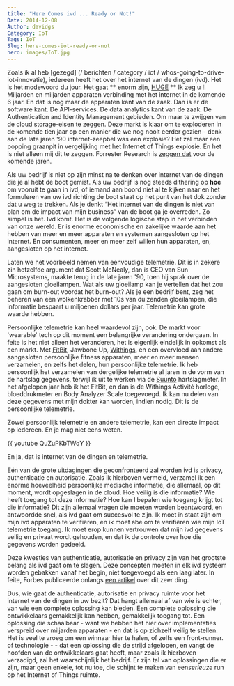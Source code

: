 ```yaml
---
title: "Here Comes ivd ... Ready or Not!"
Date: 2014-12-08
Author: davidgs
Category: IoT
Tags: IoT
Slug: here-comes-iot-ready-or-not
hero: images/IoT.jpg
---
```


Zoals ik al heb [gezegd] (/ berichten / category / iot / whos-going-to-drive-iot-innovatie), iedereen heeft het over het internet van de dingen (ivd). Het is het modewoord du jour. Het gaat ** enorm zijn, [HUGE](/posts/category/iot/whos-going-to-drive-iot-innovation) ** Ik zeg u !! Miljarden en miljarden apparaten verbinding met het internet in de komende 6 jaar. En dat is nog maar de apparaten kant van de zaak. Dan is er de software kant. De API-services. De data analytics kant van de zaak. De Authentication and Identity Management gebieden. Om maar te zwijgen van de cloud storage-eisen te zeggen. Deze markt is klaar om te exploderen in de komende tien jaar op een manier die we nog nooit eerder gezien - denk aan de late jaren '90 internet-zeepbel was een explosie? Het zal maar een popping graanpit in vergelijking met het Internet of Things explosie. En het is niet alleen mij dit te zeggen. Forrester Research is [zeggen dat](http://postscapes.com/internet-of-things-market-size) voor de komende jaren.

Als uw bedrijf is niet op zijn minst na te denken over internet van de dingen die je al hebt de boot gemist. Als uw bedrijf is nog steeds dithering op **hoe** om vooruit te gaan in ivd, of iemand aan boord niet al te kijken naar en het formuleren van uw ivd richting de boot staat op het punt van het dok zonder dat u weg te trekken. Als je denkt “Het internet van de dingen is niet van plan om de impact van mijn business” van de boot ga je overreden. Zo simpel is het. Ivd komt. Het is de volgende logische stap in het verbinden van onze wereld. Er is enorme economische en zakelijke waarde aan het hebben van meer en meer apparaten en systemen aangesloten op het internet. En consumenten, meer en meer zelf willen hun apparaten, en, aangesloten op het internet.

Laten we het voorbeeld nemen van eenvoudige telemetrie. Dit is in zekere zin hetzelfde argument dat Scott McNealy, dan is CEO van Sun Microsystems, maakte terug in de late jaren '90, toen hij sprak over de aangesloten gloeilampen. Wat als uw gloeilamp kan je vertellen dat het zou gaan om burn-out voordat het burn-out? Als je een bedrijf bent, zeg het beheren van een wolkenkrabber met 10s van duizenden gloeilampen, die informatie bespaart u miljoenen dollars per jaar. Telemetrie kan grote waarde hebben.

Persoonlijke telemetrie kan heel waardevol zijn, ook. De markt voor 'wearable' tech op dit moment een belangrijke verandering ondergaan. In feite is het niet alleen het veranderen, het is eigenlijk eindelijk in opkomst als een markt. Met [FitBit](http://www.fitbit.com/), Jawbone Up, [Withings](http://www.withings.com/), en een overvloed aan andere aangesloten persoonlijke fitness apparaten, meer en meer mensen verzamelen, en zelfs het delen, hun persoonlijke telemetrie. Ik heb persoonlijk het verzamelen van dergelijke telemetrie al jaren in de vorm van de hartslag gegevens, terwijl ik uit te werken via de [Suunto](http://www.suunto.com/) hartslagmeter. In het afgelopen jaar heb ik het FitBit, en dan is de Withings Activité horloge, bloeddrukmeter en Body Analyzer Scale toegevoegd. Ik kan nu delen van deze gegevens met mijn dokter kan worden, indien nodig. Dit is de persoonlijke telemetrie.

Zowel persoonlijk telemetrie en andere telemetrie, kan een directe impact op iedereen. En je mag niet eens weten.

{{ youtube QuZuPKbTWqY }}

En ja, dat is internet van de dingen en telemetrie.

Eén van de grote uitdagingen die geconfronteerd zal worden ivd is privacy, authenticatie en autorisatie. Zoals ik hierboven vermeld, verzamel ik een enorme hoeveelheid persoonlijke medische informatie, die allemaal, op dit moment, wordt opgeslagen in de cloud. Hoe veilig is die informatie? Wie heeft toegang tot deze informatie? Hoe kan **I** bepalen wie toegang krijgt tot die informatie? Dit zijn allemaal vragen die moeten worden beantwoord, en antwoordde snel, als ivd gaat om succesvol te zijn. Ik moet in staat zijn om mijn ivd apparaten te verifiëren, en ik moet abe om te verifiëren wie mijn IoT telemetrie toegang. Ik moet erop kunnen vertrouwen dat mijn ivd gegevens veilig en privaat wordt gehouden, en dat ik de controle over hoe die gegevens worden gedeeld.

Deze kwesties van authenticatie, autorisatie en privacy zijn van het grootste belang als ivd gaat om te slagen. Deze concepten moeten in elk ivd systeem worden gebakken vanaf het begin, niet toegevoegd als een laag later. In feite, Forbes publiceerde onlangs [een artikel](http://www.forbes.com/sites/robertvamosi/2014/12/03/iot-trust-and-the-emerging-market-of-one/) over dit zeer ding.

Dus, wie gaat de authenticatie, autorisatie en privacy ruimte voor het internet van de dingen in uw bezit? Dat hangt allemaal af van wie is echter, van wie een complete oplossing kan bieden. Een complete oplossing die ontwikkelaars gemakkelijk kan hebben, gemakkelijk toegang tot. Een oplossing die schaalbaar - want we hebben het hier over implementaties verspreid over miljarden apparaten - en dat is op zichzelf veilig te stellen. Het is veel te vroeg om een winnaar hier te halen, of zelfs een front-runner. of technologie - - dat een oplossing die de strijd afgelopen, en vangt de hoofden van de ontwikkelaars gaat heeft, maar zoals ik hierboven verzadigd, zal het waarschijnlijk het bedrijf. Er zijn tal van oplossingen die er zijn, maar geen enkele, tot nu toe, die schijnt te maken van een*serieuze* run op het Internet of Things ruimte.
